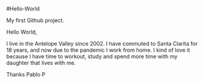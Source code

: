 #Hello-World

My first Github project.

Hello World,

I live in the Antelope Valley since 2002. I have commuted to Santa Clarita for 18 years, and now due to the pandemic I work from home.
I kind of love it because I have time to workout, study and spend more time with my daughter that lives with me.

Thanks
Pablo P
